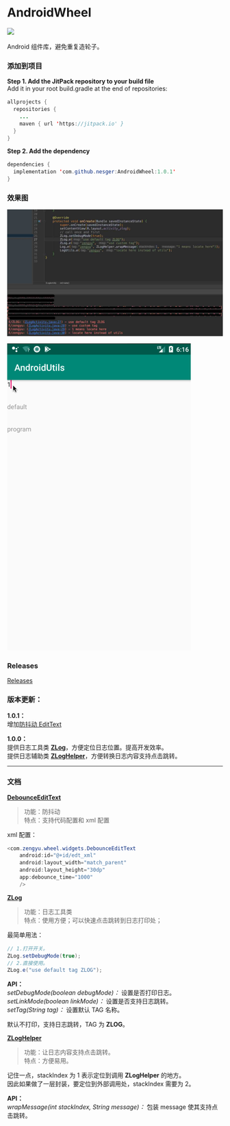 # AndroidWheel

[![](https://jitpack.io/v/nesger/AndroidWheel.svg)](https://jitpack.io/#nesger/AndroidWheel)

Android 组件库，避免重复造轮子。

### 添加到项目

**Step 1. Add the JitPack repository to your build file**  
Add it in your root build.gradle at the end of repositories:
```java
allprojects {
  repositories {
    ...
    maven { url 'https://jitpack.io' }
  }
}
```
**Step 2. Add the dependency**
```java
dependencies {
  implementation 'com.github.nesger:AndroidWheel:1.0.1'
}
```

### 效果图

![zlog.jpg](./images/zlog.jpg)

![debounce_edit_text.gif](./images/debounce_edit_text.gif)

### Releases
[Releases](https://github.com/nesger/AndroidWheel/releases)

### 版本更新：

**1.0.1：**  
增加[防抖动 EditText](https://github.com/nesger/AndroidWheel/blob/master/wheel/src/main/java/com/zengyu/wheel/widgets/DebounceEditText.java)

**1.0.0：**  
提供日志工具类 **[ZLog](https://github.com/nesger/AndroidWheel/blob/master/wheel/src/main/java/com/zengyu/wheel/utils/ZLog.java)**，方便定位日志位置。提高开发效率。  
提供日志辅助类 **[ZLogHelper](https://github.com/nesger/AndroidWheel/blob/master/wheel/src/main/java/com/zengyu/wheel/utils/ZLogHelper.java)**，方便转换日志内容支持点击跳转。

<hr/>

### 文档

**[DebounceEditText](https://github.com/nesger/AndroidWheel/blob/master/wheel/src/main/java/com/zengyu/wheel/widgets/DebounceEditText.java)**
>功能：防抖动  
>特点：支持代码配置和 xml 配置

xml 配置：
```java
<com.zengyu.wheel.widgets.DebounceEditText
    android:id="@+id/edt_xml"
    android:layout_width="match_parent"
    android:layout_height="30dp"
    app:debounce_time="1000"
    />
```


**[ZLog](https://github.com/nesger/AndroidWheel/blob/master/wheel/src/main/java/com/zengyu/wheel/utils/ZLog.java)**
>功能：日志工具类  
>特点：使用方便；可以快速点击跳转到日志打印处；

最简单用法：
```java
// 1.打开开关。
ZLog.setDebugMode(true);
// 2.直接使用。
ZLog.e("use default tag ZLOG");
```

**API：**  
*setDebugMode(boolean debugMode)：* 设置是否打印日志。  
*setLinkMode(boolean linkMode)：* 设置是否支持日志跳转。  
*setTag(String tag)：* 设置默认 TAG 名称。  


默认不打印，支持日志跳转，TAG 为 **ZLOG**。

**[ZLogHelper](https://github.com/nesger/AndroidWheel/blob/master/wheel/src/main/java/com/zengyu/wheel/utils/ZLogHelper.java)**
>功能：让日志内容支持点击跳转。  
>特点：方便易用。

记住一点，stackIndex 为 1 表示定位到调用 **ZLogHelper** 的地方。    
因此如果做了一层封装，要定位到外部调用处，stackIndex 需要为 2。

**API：**  
*wrapMessage(int stackIndex, String message)：* 包装 message 使其支持点击跳转。



